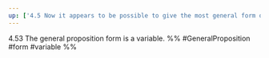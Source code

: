 ```yaml
---
up: ['4.5 Now it appears to be possible to give the most general form of proposition']
---
```

4.53 The general proposition form is a variable.
%%
#GeneralProposition #form #variable %%